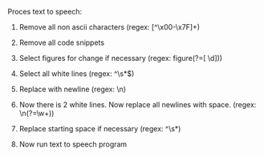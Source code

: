 Proces text to speech:

1. Remove all non ascii characters (regex: [^\x00-\x7F]+) 

2. Remove all code snippets

3. Select figures for change if necessary (regex: figure(?=[ \d]))

4. Select all white lines (regex: ^\s*$)

5. Replace with newline (regex: \n)

6. Now there is 2 white lines. Now replace all newlines with space. (regex: \n(?=\w+))

7. Replace starting space if necessary (regex: ^\s*)

8. Now run text to speech program